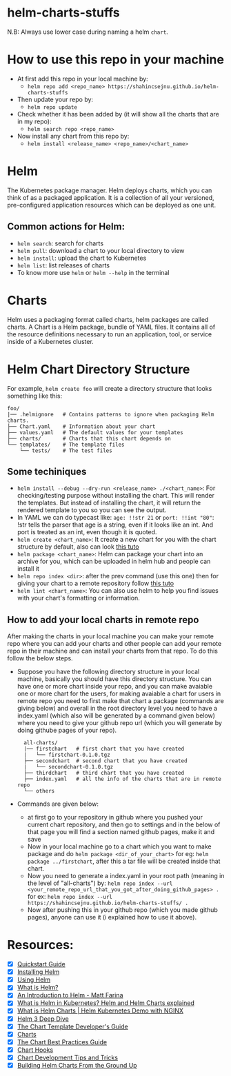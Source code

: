 # helm-charts-stuffs

N.B: Always use lower case during naming a helm `chart`.

# How to use this repo in your machine

* At first add this repo in your local machine by:
  - `helm repo add <repo_name> https://shahincsejnu.github.io/helm-charts-stuffs`
* Then update your repo by:
  - `helm repo update`
* Check whether it has been added by (it will show all the charts that are in my repo):
  - `helm search repo <repo_name>`
* Now install any chart from this repo by:
  - `helm install <release_name> <repo_name>/<chart_name>`


# Helm
The Kubernetes package manager. Helm deploys charts, which you can think of as a packaged application. It is a collection of all your versioned, pre-configured application resources which can be deployed as one unit.

## Common actions for Helm:

- `helm search`: search for charts
- `helm pull`: download a chart to your local directory to view
- `helm install`: upload the chart to Kubernetes
- `helm list`: list releases of charts
- To know more use `helm` or `helm --help` in the terminal

# Charts

Helm uses a packaging format called charts, helm packages are called charts. A Chart is a Helm package, bundle of YAML files. It contains all of the resource definitions necessary to run an application, tool, or service inside of a Kubernetes cluster. 

# Helm Chart Directory Structure

For example, `helm create foo` will create a directory structure that looks
something like this:

    foo/
    |── .helmignore   # Contains patterns to ignore when packaging Helm charts.
    ├── Chart.yaml    # Information about your chart
    ├── values.yaml   # The default values for your templates
    ├── charts/       # Charts that this chart depends on
    └── templates/    # The template files
        └── tests/    # The test files

## Some techiniques

- `helm install --debug --dry-run <release_name> ./<chart_name>`: For checking/testing purpose without installing the chart. This will render the templates. But instead of installing the chart, it will return the rendered template to you so you can see the output.
- In YAML we can do typecast like: `age: !!str 21` or `port: !!int "80"`: !str tells the parser that age is a string, even if it looks like an int. And port is treated as an int, even though it is quoted.
- `helm create <chart_name>`: It create a new chart for you with the chart structure by default, also can look [this tuto](https://helm.sh/docs/helm/helm_package/)
- `helm package <chart_name>`: Helm can package your chart into an archive for you, which can be uploaded in helm hub and people can install it
- `helm repo index <dir>`: after the prev command (use this one) then for giving your chart to a remote repository follow [this tuto](https://helm.sh/docs/helm/helm_repo_index/)
- `helm lint <chart_name>`: You can also use helm to help you find issues with your chart's formatting or information.

## How to add your local charts in remote repo

After making the charts in your local machine you can make your remote repo where you can add your charts and other people can add your remote repo in their machine and can install your charts from that repo. To do this follow the below steps. 

* Suppose you have the following directory structure in your local machine, basically you should have this directory structure. You can have one or more chart inside your repo, and you can make avaiable one or more chart for the users, for making avaiable a chart for users in remote repo you need to first make that chart a package (commands are giving below) and overall in the root directory level you need to have a index.yaml (which also will be generated by a command given below) where you need to give your github repo url (which you will generate by doing githube pages of your repo).
    
        all-charts/
        |── firstchart   # first chart that you have created
        |   └── firstchart-0.1.0.tgz
        ├── secondchart  # second chart that you have created
        |   └── secondchart-0.1.0.tgz
        ├── thirdchart   # third chart that you have created
        ├── index.yaml   # all the info of the charts that are in remote repo
        └── others
* Commands are given below:
  - at first go to your repository in github where you pushed your current chart repository, and then go to settings and in the below of that page you will find a section named github pages, make it and save
  - Now in your local machine go to a chart which you want to make package and do `helm package <dir_of_your_chart>` for eg: `helm package ../firstchart`, after this a tar file will be created inside that chart.
  - Now you need to generate a index.yaml in your root path (meaning in the level of "all-charts") by: `helm repo index --url <your_remote_repo_url_that_you_got_after_doing_github_pages> .` for ex: `helm repo index --url https://shahincsejnu.github.io/helm-charts-stuffs/ .`
  - Now after pushing this in your github repo (which you made github pages), anyone can use it (i explained how to use it above).

# Resources:

- [x] [Quickstart Guide](https://helm.sh/docs/intro/quickstart/)
- [x] [Installing Helm](https://helm.sh/docs/intro/install/)
- [x] [Using Helm](https://helm.sh/docs/intro/using_helm/)
- [x] [What is Helm?](https://www.youtube.com/watch?v=fy8SHvNZGeE)
- [x] [An Introduction to Helm - Matt Farina](https://www.youtube.com/watch?v=Zzwq9FmZdsU)
- [x] [What is Helm in Kubernetes? Helm and Helm Charts explained](https://www.youtube.com/watch?v=Zzwq9FmZdsU)
- [x] [What is Helm Charts | Helm Kubernetes Demo with NGINX](https://www.youtube.com/watch?v=j-YBgTnV2v0)
- [x] [Helm 3 Deep Dive](https://www.youtube.com/watch?v=afCRt5Gd6Rk&t=1120s)
- [x] [The Chart Template Developer's Guide](https://helm.sh/docs/chart_template_guide/)
- [x] [Charts](https://helm.sh/docs/topics/charts/)
- [x] [The Chart Best Practices Guide](https://helm.sh/docs/chart_best_practices/)
- [x] [Chart Hooks](https://helm.sh/docs/topics/charts_hooks/)
- [x] [Chart Development Tips and Tricks](https://helm.sh/docs/howto/charts_tips_and_tricks/)
- [x] [Building Helm Charts From the Ground Up](https://www.youtube.com/watch?v=vQX5nokoqrQ)
